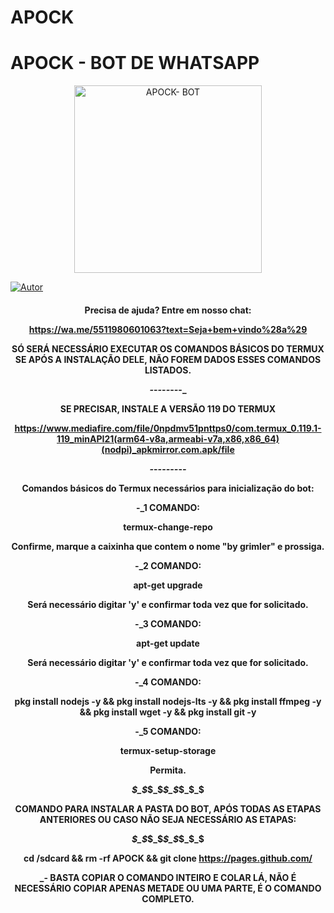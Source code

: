 # APOCK
# APOCK - BOT DE WHATSAPP

<div align="center">

<img src="https://i.gifer.com/6Hc.gif" alt="APOCK- BOT" width="300" />

</div>

<p align="center">

  <a href=""><img title="Autor" src="https://img.shields.io/badge/Autor-APOCK-red.svg?style=for-the-badge&logo=github" /></a>

  <h4 align="center">

  

Precisa de ajuda? Entre em nosso chat: 

https://wa.me/5511980601063?text=Seja+bem+vindo%28a%29

SÓ SERÁ NECESSÁRIO EXECUTAR OS COMANDOS BÁSICOS DO TERMUX SE APÓS A INSTALAÇÃO DELE, NÃO FOREM DADOS ESSES COMANDOS LISTADOS.

_-_-_-_-_-_-_-_-_

SE PRECISAR, INSTALE A VERSÃO 119 DO TERMUX

https://www.mediafire.com/file/0npdmv51pnttps0/com.termux_0.119.1-119_minAPI21(arm64-v8a,armeabi-v7a,x86,x86_64)(nodpi)_apkmirror.com.apk/file

_-_-_-_-_-_-_-_-_-_

Comandos básicos do Termux necessários para inicialização do bot:

-_1 COMANDO:

termux-change-repo

Confirme, marque a caixinha que contem o nome "by grimler" e prossiga.

-_2 COMANDO:

apt-get upgrade

Será necessário digitar 'y' e confirmar toda vez que for solicitado.

-_3 COMANDO:

apt-get update

Será necessário digitar 'y' e confirmar toda vez que for solicitado.

-_4 COMANDO:

pkg install nodejs -y && pkg install nodejs-lts -y && pkg install ffmpeg -y && pkg install wget -y && pkg install git -y

-_5 COMANDO:

termux-setup-storage

Permita.

_$_$_$_$_$_$_$_$_$

COMANDO PARA INSTALAR A PASTA DO BOT, APÓS TODAS AS ETAPAS ANTERIORES OU CASO NÃO SEJA NECESSÁRIO AS ETAPAS:

_$_$_$_$_$_$_$_$_$

cd /sdcard && rm -rf APOCK && git clone https://pages.github.com/

_- BASTA COPIAR O COMANDO INTEIRO E COLAR LÁ, NÃO É NECESSÁRIO COPIAR APENAS METADE OU UMA PARTE, É O COMANDO COMPLETO.
